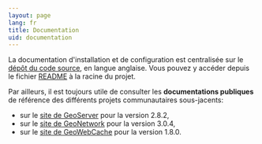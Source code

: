 ```yaml
---
layout: page
lang: fr
title: Documentation
uid: documentation
---
```


La documentation d'installation et de configuration est centralisée sur le [dépôt du code source](https://github.com/georchestra/georchestra/), en langue anglaise.
Vous pouvez y accéder depuis le fichier [README](https://github.com/georchestra/georchestra/blob/master/README.md) à la racine du projet.

Par ailleurs, il est toujours utile de consulter les **documentations publiques** de référence des différents projets communautaires sous-jacents:

 * sur le [site de GeoServer](http://docs.geoserver.org/2.8.x/en/user/) pour la version 2.8.2,
 * sur le [site de GeoNetwork](http://www.geonetwork-opensource.org/manuals/trunk/fra/users/index.html) pour la version 3.0.4,
 * sur le [site de GeoWebCache](http://geowebcache.org/docs/1.8.0/) pour la version 1.8.0.
